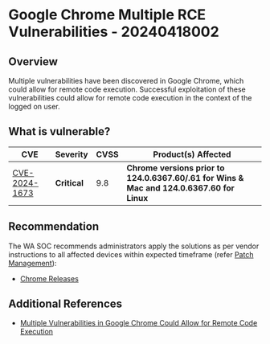 # Google Chrome Multiple RCE Vulnerabilities - 20240418002

## Overview

Multiple vulnerabilities have been discovered in Google Chrome, which could allow for remote code execution. Successful exploitation of these vulnerabilities could allow for remote code execution in the context of the logged on user.

## What is vulnerable?

| CVE                                                             | Severity     | CVSS | Product(s) Affected                                                                       |
| --------------------------------------------------------------- | ------------ | ---- | ----------------------------------------------------------------------------------------- |
| [CVE-2024-1673](https://nvd.nist.gov/vuln/detail/CVE-2024-1673) | **Critical** | 9.8  | **Chrome versions prior to 124.0.6367.60/.61 for Wins & Mac and 124.0.6367.60 for Linux** |

## Recommendation

The WA SOC recommends administrators apply the solutions as per vendor instructions to all affected devices within expected timeframe  (refer [Patch Management](../guidelines/patch-management.md)):

- [Chrome Releases](https://chromereleases.googleblog.com/2024/04/stable-channel-update-for-desktop_16.html)

## Additional References

- [Multiple Vulnerabilities in Google Chrome Could Allow for Remote Code Execution](https://www.cisecurity.org/advisory/multiple-vulnerabilities-in-google-chrome-could-allow-for-remote-code-execution_2024-040)
